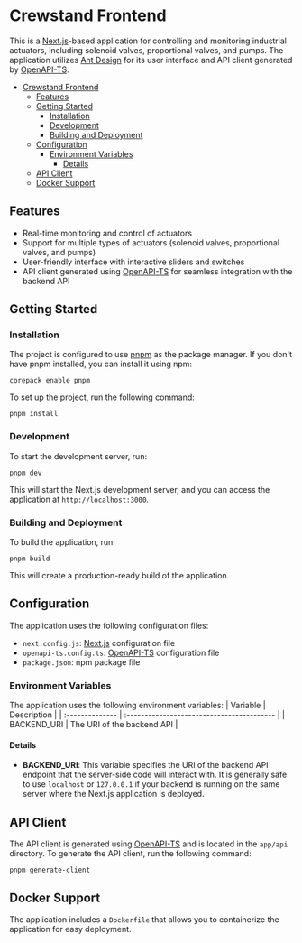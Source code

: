 # Crewstand Frontend

This is a [Next.js](https://nextjs.org/)-based application for controlling and monitoring industrial actuators, including solenoid valves, proportional valves, and pumps. The application utilizes [Ant Design](https://ant.design/) for its user interface and API client generated by [OpenAPI-TS](https://heyapi.dev/).

- [Crewstand Frontend](#crewstand-frontend)
  - [Features](#features)
  - [Getting Started](#getting-started)
    - [Installation](#installation)
    - [Development](#development)
    - [Building and Deployment](#building-and-deployment)
  - [Configuration](#configuration)
    - [Environment Variables](#environment-variables)
      - [Details](#details)
  - [API Client](#api-client)
  - [Docker Support](#docker-support)

## Features

* Real-time monitoring and control of actuators
* Support for multiple types of actuators (solenoid valves, proportional valves, and pumps)
* User-friendly interface with interactive sliders and switches
* API client generated using [OpenAPI-TS](https://heyapi.dev/) for seamless integration with the backend API

## Getting Started

### Installation
The project is configured to use [pnpm](https://pnpm.io/) as the package manager. If you don't have pnpm installed, you can install it using npm:
```
corepack enable pnpm
```

To set up the project, run the following command:
```
pnpm install
```
### Development

To start the development server, run:
```
pnpm dev
```
This will start the Next.js development server, and you can access the application at `http://localhost:3000`.

### Building and Deployment

To build the application, run:
```
pnpm build
```
This will create a production-ready build of the application.

## Configuration

The application uses the following configuration files:

* `next.config.js`: [Next.js](https://nextjs.org/) configuration file
* `openapi-ts.config.ts`: [OpenAPI-TS](https://heyapi.dev/) configuration file
* `package.json`: npm package file

### Environment Variables
The application uses the following environment variables:
| Variable        | Description                                |
| :-------------- | :----------------------------------------- |
| BACKEND_URI     | The URI of the backend API                 |

#### Details
- **BACKEND_URI**: This variable specifies the URI of the backend API endpoint that the server-side code will interact with. It is generally safe to use `localhost` or `127.0.0.1` if your backend is running on the same server where the Next.js application is deployed.

## API Client

The API client is generated using [OpenAPI-TS](https://heyapi.dev/) and is located in the `app/api` directory. To generate the API client, run the following command:
```
pnpm generate-client
```

## Docker Support

The application includes a `Dockerfile` that allows you to containerize the application for easy deployment.

